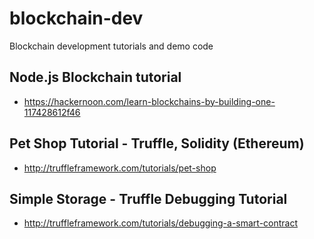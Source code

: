 # blockchain-dev
Blockchain development tutorials and demo code

## Node.js Blockchain tutorial
- https://hackernoon.com/learn-blockchains-by-building-one-117428612f46

## Pet Shop Tutorial - Truffle, Solidity (Ethereum)
- http://truffleframework.com/tutorials/pet-shop

## Simple Storage - Truffle Debugging Tutorial
- http://truffleframework.com/tutorials/debugging-a-smart-contract